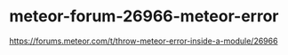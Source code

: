 # meteor-forum-26966-meteor-error
https://forums.meteor.com/t/throw-meteor-error-inside-a-module/26966
